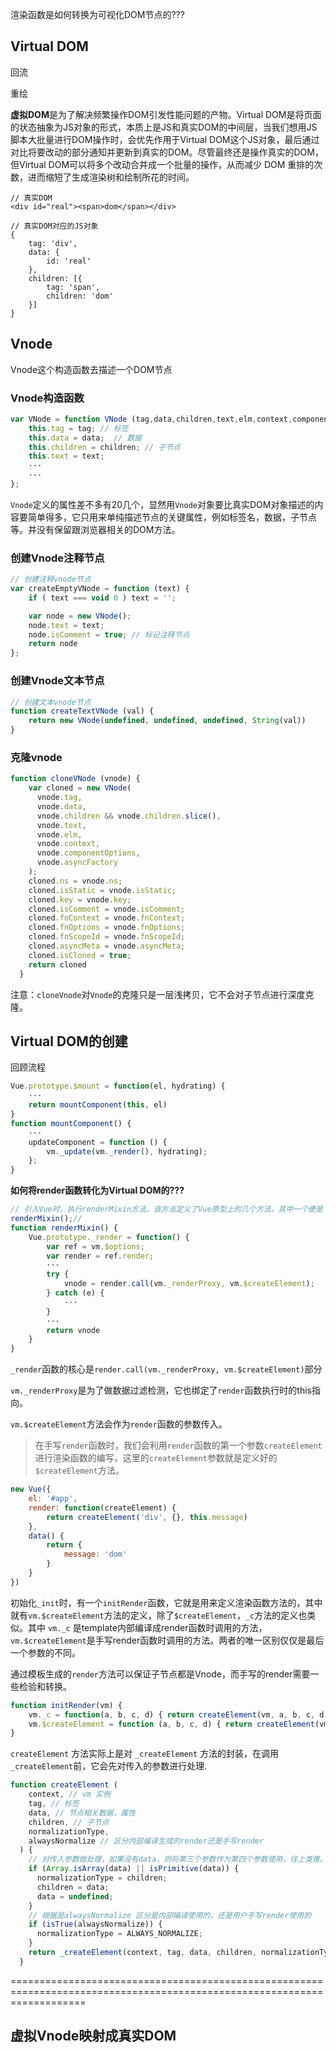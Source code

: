 渲染函数是如何转换为可视化DOM节点的???
## Virtual DOM

回流

重绘

**虚拟DOM**是为了解决频繁操作DOM引发性能问题的产物。Virtual DOM是将页面的状态抽象为JS对象的形式，本质上是JS和真实DOM的中间层，当我们想用JS脚本大批量进行DOM操作时，会优先作用于Virtual DOM这个JS对象，最后通过对比将要改动的部分通知并更新到真实的DOM。尽管最终还是操作真实的DOM，但Virtual DOM可以将多个改动合并成一个批量的操作，从而减少 DOM 重排的次数，进而缩短了生成渲染树和绘制所花的时间。

```
// 真实DOM
<div id="real"><span>dom</span></div>

// 真实DOM对应的JS对象
{
    tag: 'div',
    data: {
        id: 'real'
    },
    children: [{
        tag: 'span',
        children: 'dom'
    }]
}
```

## Vnode

Vnode这个构造函数去描述一个DOM节点

### Vnode构造函数

``` js
var VNode = function VNode (tag,data,children,text,elm,context,componentOptions,asyncFactory) {
    this.tag = tag; // 标签
    this.data = data;  // 数据
    this.children = children; // 子节点
    this.text = text;
    ···
    ···
};
```
`Vnode`定义的属性差不多有20几个，显然用`Vnode`对象要比真实DOM对象描述的内容要简单得多，它只用来单纯描述节点的关键属性，例如标签名，数据，子节点等。并没有保留跟浏览器相关的DOM方法。


### 创建Vnode注释节点

``` js
// 创建注释vnode节点
var createEmptyVNode = function (text) {
    if ( text === void 0 ) text = '';

    var node = new VNode();
    node.text = text;
    node.isComment = true; // 标记注释节点
    return node
};
```

### 创建Vnode文本节点

``` js
// 创建文本vnode节点
function createTextVNode (val) {
    return new VNode(undefined, undefined, undefined, String(val))
}

```

### 克隆vnode

``` js
function cloneVNode (vnode) {
    var cloned = new VNode(
      vnode.tag,
      vnode.data,
      vnode.children && vnode.children.slice(),
      vnode.text,
      vnode.elm,
      vnode.context,
      vnode.componentOptions,
      vnode.asyncFactory
    );
    cloned.ns = vnode.ns;
    cloned.isStatic = vnode.isStatic;
    cloned.key = vnode.key;
    cloned.isComment = vnode.isComment;
    cloned.fnContext = vnode.fnContext;
    cloned.fnOptions = vnode.fnOptions;
    cloned.fnScopeId = vnode.fnScopeId;
    cloned.asyncMeta = vnode.asyncMeta;
    cloned.isCloned = true;
    return cloned
  }
```

注意：`cloneVnode`对`Vnode`的克隆只是一层浅拷贝，它不会对子节点进行深度克隆。



## Virtual DOM的创建
回顾流程
``` js {8}
Vue.prototype.$mount = function(el, hydrating) {
    ···
    return mountComponent(this, el)
}
function mountComponent() {
    ···
    updateComponent = function () {
        vm._update(vm._render(), hydrating);
    };
}
```
**如何将render函数转化为Virtual DOM的???**

``` js {9}
// 引入Vue时，执行renderMixin方法，该方法定义了Vue原型上的几个方法，其中一个便是 _render函数
renderMixin();//
function renderMixin() {
    Vue.prototype._render = function() {
        var ref = vm.$options;
        var render = ref.render;
        ···
        try {
            vnode = render.call(vm._renderProxy, vm.$createElement);
        } catch (e) {
            ···
        }
        ···
        return vnode
    }
}
```

`_render`函数的核心是`render.call(vm._renderProxy, vm.$createElement)`部分

`vm._renderProxy`是为了做数据过滤检测，它也绑定了`render`函数执行时的this指向。

`vm.$createElement`方法会作为`render`函数的参数传入。

> 在手写`render`函数时，我们会利用`render`函数的第一个参数`createElement`进行渲染函数的编写，这里的`createElement`参数就是定义好的`$createElement`方法。

``` js {3,4}
new Vue({
    el: '#app',
    render: function(createElement) {
        return createElement('div', {}, this.message)
    },
    data() {
        return {
            message: 'dom'
        }
    }
})
```

初始化`_init`时，有一个`initRender`函数，它就是用来定义渲染函数方法的，其中就有`vm.$createElement`方法的定义，除了`$createElement`，`_c`方法的定义也类似。其中 `vm._c` 是template内部编译成render函数时调用的方法，`vm.$createElement`是手写render函数时调用的方法。两者的唯一区别仅仅是最后一个参数的不同。

通过模板生成的`render`方法可以保证子节点都是Vnode，而手写的render需要一些检验和转换。

``` js
function initRender(vm) {
    vm._c = function(a, b, c, d) { return createElement(vm, a, b, c, d, false); }
    vm.$createElement = function (a, b, c, d) { return createElement(vm, a, b, c, d, true); };
}

```

`createElement` 方法实际上是对 `_createElement` 方法的封装，在调用`_createElement`前，它会先对传入的参数进行处理.


``` js
function createElement (
    context, // vm 实例
    tag, // 标签
    data, // 节点相关数据，属性
    children, // 子节点
    normalizationType,
    alwaysNormalize // 区分内部编译生成的render还是手写render
  ) {
    // 对传入参数做处理，如果没有data，则将第三个参数作为第四个参数使用，往上类推。
    if (Array.isArray(data) || isPrimitive(data)) {
      normalizationType = children;
      children = data;
      data = undefined;
    }
    // 根据是alwaysNormalize 区分是内部编译使用的，还是用户手写render使用的
    if (isTrue(alwaysNormalize)) {
      normalizationType = ALWAYS_NORMALIZE;
    }
    return _createElement(context, tag, data, children, normalizationType) // 真正生成Vnode的方法
  }
```

=========================================================================================================================
## 虚拟Vnode映射成真实DOM